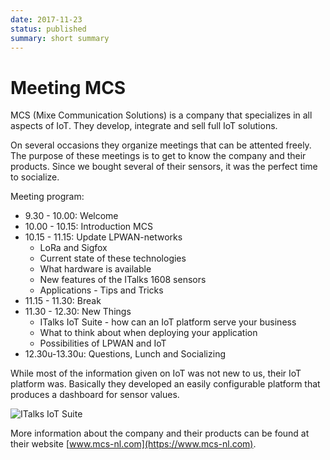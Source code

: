 ```yaml
---
date: 2017-11-23
status: published
summary: short summary
---
```


# Meeting MCS

MCS (Mixe Communication Solutions) is a company that specializes in all aspects of IoT. They develop, integrate and sell full IoT solutions.

On several occasions they organize meetings that can be attented freely. The purpose of these meetings is to get to know the company and their products. Since we bought several of their sensors, it was the perfect time to socialize.

Meeting program:

* 9.30 - 10.00: Welcome
* 10.00 - 10.15: Introduction MCS
* 10.15 - 11.15: Update LPWAN-networks
  * LoRa and Sigfox
  * Current state of these technologies
  * What hardware is available
  * New features of the ITalks 1608 sensors
  * Applications - Tips and Tricks
* 11.15 - 11.30: Break
* 11.30 - 12.30: New Things
  * ITalks IoT Suite - how can an IoT platform serve your business
  * What to think about when deploying your application
  * Possibilities of LPWAN and IoT
* 12.30u-13.30u: Questions, Lunch and Socializing

While most of the information given on IoT was not new to us, their IoT platform was. Basically they developed an easily configurable platform that produces a dashboard for sensor values.

![ITalks IoT Suite](https://www.mcs-nl.com/media/uploads/2017/09/IoT-Suite-dashboard-wit-ratio16-9.jpg)

More information about the company and their products can be found at their website [www.mcs-nl.com](https://www.mcs-nl.com).